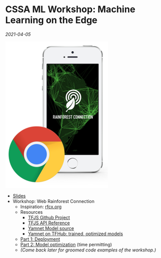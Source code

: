 # CSSA ML Workshop: Machine Learning on the Edge

_2021-04-05_

![Web-Rainforest Connection](/assets/Web-RFCX.png)

- [Slides](https://docs.google.com/presentation/d/1KCVwKHB4NmEjwLM8pPYlCe1pYqG95-6GqMwChGIzAJ0/edit?usp=sharing)
- Workshop: Web Rainforest Connection
  - Inspiration: [rfcx.org](https://rfcx.org/)
  - Resources
      - [TFJS Github Project](https://github.com/tensorflow/tfjs)
      - [TFJS API Reference](https://js.tensorflow.org/api/3.2.0/)
      - [Yamnet Model source](https://github.com/tensorflow/models/tree/master/research/audioset/yamnet)
      - [Yamnet on TFHub: trained, optimized models](https://tfhub.dev/google/yamnet/1)
  - [Part 1: Deployment](https://glitch.com/edit/#!/quiver-twisty-border)
  - [Part 2: Model optimization](https://colab.research.google.com/drive/1-yEPU0-qjBMfbU37xJTu09JVx0w9FfVO?usp=sharing) (time permitting)
  - _(Come back later for groomed code examples of the workshop.)_

